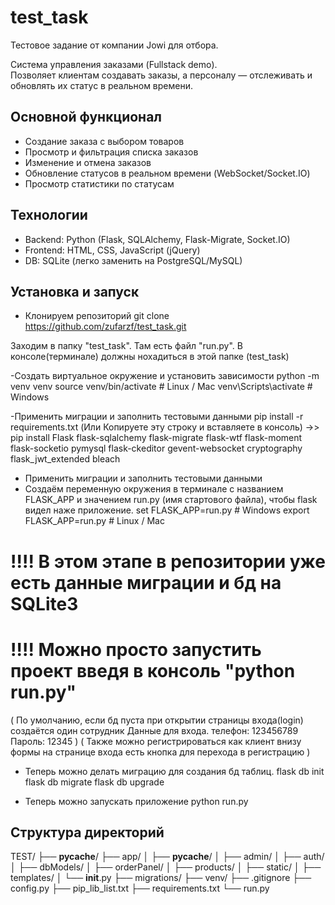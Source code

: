# test_task
Тестовое задание от компании Jowi для отбора.


Система управления заказами (Fullstack demo).  
Позволяет клиентам создавать заказы, а персоналу — отслеживать и обновлять их статус в реальном времени.

## Основной функционал
- Создание заказа с выбором товаров
- Просмотр и фильтрация списка заказов
- Изменение и отмена заказов
- Обновление статусов в реальном времени (WebSocket/Socket.IO)
- Просмотр статистики по статусам

## Технологии
- Backend: Python (Flask, SQLAlchemy, Flask-Migrate, Socket.IO)
- Frontend: HTML, CSS, JavaScript (jQuery)
- DB: SQLite (легко заменить на PostgreSQL/MySQL)



## Установка и запуск
- Клонируем репозиторий
  git clone https://github.com/zufarzf/test_task.git

Заходим в папку "test_task". Там есть файл "run.py". В консоле(терминале) должны нохадиться в этой папке (test_task)

-Создать виртуальное окружение и установить зависимости
python -m venv venv
source venv/bin/activate   # Linux / Mac
venv\Scripts\activate      # Windows

-Применить миграции и заполнить тестовыми данными
pip install -r requirements.txt
(Или Копируете эту строку и вставляете в консоль) ->> pip install Flask flask-sqlalchemy flask-migrate flask-wtf flask-moment flask-socketio pymysql flask-ckeditor gevent-websocket cryptography flask_jwt_extended bleach

- Применить миграции и заполнить тестовыми данными
- Создаём переменную окружения в терминале с названием FLASK_APP и значением run.py (имя стартового файла), чтобы flask видел наже приложение.
set FLASK_APP=run.py       # Windows
export FLASK_APP=run.py    # Linux / Mac




# !!!! В этом этапе в репозитории уже есть данные миграции и бд на SQLite3
# !!!! Можно просто запустить проект введя в консоль "python run.py"
(
  По умолчанию, если бд пуста при открытии страницы входа(login) создаётся один сотрудник
  Данные для входа.
    телефон: 123456789
    Пароль: 12345
)
(
  Также можно регистрироваться как клиент внизу формы на странице входа есть кнопка для перехода в регистрацию
)


- Теперь можно делать миграцию для создания бд таблиц.
flask db init
flask db migrate
flask db upgrade

- Теперь можно запускать приложение
python run.py


## Структура директорий
TEST/
├── __pycache__/
├── app/
│   ├── __pycache__/
│   ├── admin/
│   ├── auth/
│   ├── dbModels/
│   ├── orderPanel/
│   ├── products/
│   ├── static/
│   ├── templates/
│   └── __init__.py
├── migrations/
├── venv/
├── .gitignore
├── config.py
├── pip_lib_list.txt
├── requirements.txt
└── run.py
